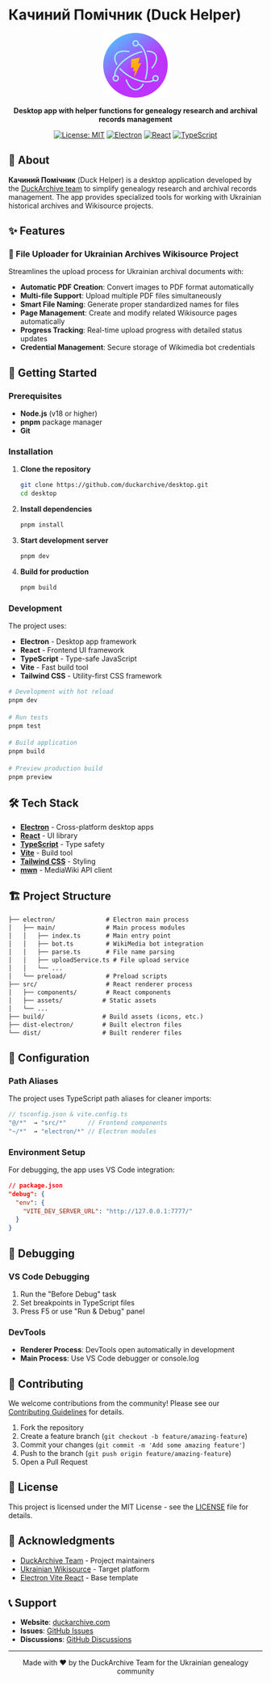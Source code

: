 # Качиний Помічник (Duck Helper)

<div align="center">
  <img src="build/icon.png" alt="Качиний Помічник Logo" width="128" height="128">
  
  **Desktop app with helper functions for genealogy research and archival records management**
  
  [![License: MIT](https://img.shields.io/badge/License-MIT-yellow.svg)](https://opensource.org/licenses/MIT)
  [![Electron](https://img.shields.io/badge/Electron-33.x-9feaf9.svg)](https://electronjs.org/)
  [![React](https://img.shields.io/badge/React-18.x-61dafb.svg)](https://reactjs.org/)
  [![TypeScript](https://img.shields.io/badge/TypeScript-5.x-3178c6.svg)](https://www.typescriptlang.org/)
</div>

## 🦆 About

**Качиний Помічник** (Duck Helper) is a desktop application developed by the [DuckArchive team](https://github.com/duckarchive) to simplify genealogy research and archival records management. The app provides specialized tools for working with Ukrainian historical archives and Wikisource projects.

## ✨ Features

### 📁 File Uploader for Ukrainian Archives Wikisource Project
Streamlines the upload process for Ukrainian archival documents with:

- **Automatic PDF Creation**: Convert images to PDF format automatically
- **Multi-file Support**: Upload multiple PDF files simultaneously
- **Smart File Naming**: Generate proper standardized names for files
- **Page Management**: Create and modify related Wikisource pages automatically
- **Progress Tracking**: Real-time upload progress with detailed status updates
- **Credential Management**: Secure storage of Wikimedia bot credentials

## 🚀 Getting Started

### Prerequisites

- **Node.js** (v18 or higher)
- **pnpm** package manager
- **Git**

### Installation

1. **Clone the repository**
   ```bash
   git clone https://github.com/duckarchive/desktop.git
   cd desktop
   ```

2. **Install dependencies**
   ```bash
   pnpm install
   ```

3. **Start development server**
   ```bash
   pnpm dev
   ```

4. **Build for production**
   ```bash
   pnpm build
   ```

### Development

The project uses:
- **Electron** - Desktop app framework
- **React** - Frontend UI framework
- **TypeScript** - Type-safe JavaScript
- **Vite** - Fast build tool
- **Tailwind CSS** - Utility-first CSS framework

```bash
# Development with hot reload
pnpm dev

# Run tests
pnpm test

# Build application
pnpm build

# Preview production build
pnpm preview
```

## 🛠️ Tech Stack

- **[Electron](https://electronjs.org/)** - Cross-platform desktop apps
- **[React](https://reactjs.org/)** - UI library
- **[TypeScript](https://www.typescriptlang.org/)** - Type safety
- **[Vite](https://vitejs.dev/)** - Build tool
- **[Tailwind CSS](https://tailwindcss.com/)** - Styling
- **[mwn](https://github.com/siddharthvp/mwn)** - MediaWiki API client

## 🏗️ Project Structure

```
├── electron/              # Electron main process
│   ├── main/              # Main process modules
│   │   ├── index.ts       # Main entry point
│   │   ├── bot.ts         # WikiMedia bot integration
│   │   ├── parse.ts       # File name parsing
│   │   ├── uploadService.ts # File upload service
│   │   └── ...
│   └── preload/           # Preload scripts
├── src/                   # React renderer process
│   ├── components/        # React components
│   ├── assets/           # Static assets
│   └── ...
├── build/                # Build assets (icons, etc.)
├── dist-electron/        # Built electron files
└── dist/                 # Built renderer files
```

## 🔧 Configuration

### Path Aliases

The project uses TypeScript path aliases for cleaner imports:

```typescript
// tsconfig.json & vite.config.ts
"@/*"  → "src/*"      // Frontend components
"~/*"  → "electron/*" // Electron modules
```

### Environment Setup

For debugging, the app uses VS Code integration:

```json
// package.json
"debug": {
  "env": {
    "VITE_DEV_SERVER_URL": "http://127.0.0.1:7777/"
  }
}
```

## 🐛 Debugging

### VS Code Debugging
1. Run the "Before Debug" task
2. Set breakpoints in TypeScript files
3. Press F5 or use "Run & Debug" panel

### DevTools
- **Renderer Process**: DevTools open automatically in development
- **Main Process**: Use VS Code debugger or console.log

## 🤝 Contributing

We welcome contributions from the community! Please see our [Contributing Guidelines](CONTRIBUTING.md) for details.

1. Fork the repository
2. Create a feature branch (`git checkout -b feature/amazing-feature`)
3. Commit your changes (`git commit -m 'Add some amazing feature'`)
4. Push to the branch (`git push origin feature/amazing-feature`)
5. Open a Pull Request

## 📝 License

This project is licensed under the MIT License - see the [LICENSE](LICENSE) file for details.

## 🙏 Acknowledgments

- [DuckArchive Team](https://github.com/duckarchive) - Project maintainers
- [Ukrainian Wikisource](https://uk.wikisource.org/) - Target platform
- [Electron Vite React](https://github.com/electron-vite/electron-vite-react) - Base template

## 📞 Support

- **Website**: [duckarchive.com](https://duckarchive.com)
- **Issues**: [GitHub Issues](https://github.com/duckarchive/desktop/issues)
- **Discussions**: [GitHub Discussions](https://github.com/duckarchive/desktop/discussions)

---

<div align="center">
  Made with ❤️ by the DuckArchive Team for the Ukrainian genealogy community
</div>

